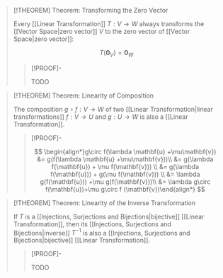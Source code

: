 >[!THEOREM] Theorem: Transforming the Zero Vector
>
>Every [[Linear Transformation]] $T: V \to W$ always transforms the [[Vector Space|zero vector]] $V$ to the zero vector of [[Vector Space|zero vector]]:
>
>$$
>T(\mathbf{0}_V) = \mathbf{0}_W
>$$
>
>>[!PROOF]-
>>
>>TODO
>>
>

>[!THEOREM] Theorem: Linearity of Composition
>
>The composition $g\circ f: V\to W$ of two [[Linear Transformation|linear transformations]] $f: V \to U$ and $g: U \to W$ is also a [[Linear Transformation]].
>
>>[!PROOF]-
>>
>>$$
>>\begin{align*}g\circ f(\lambda \mathbf{u} +\mu\mathbf{v}) &= g(f(\lambda \mathbf{u} +\mu\mathbf{v}))\\ &= g(\lambda f(\mathbf{u}) + \mu f(\mathbf{v})) \\ &= g(\lambda f(\mathbf{u})) + g(\mu f(\mathbf{v})) \\ &= \lambda g(f(\mathbf{u})) +\mu g(f(\mathbf{v}))\\ &= \lambda g\circ f(\mathbf{u})+\mu g\circ f (\mathbf{v})\end{align*}
>>$$
>>
>

>[!THEOREM] Theorem: Linearity of the Inverse Transformation
>
>If $T$ is a [[Injections, Surjections and Bijections|bijective]] [[Linear Transformation]], then its [[Injections, Surjections and Bijections|inverse]] $T^{-1}$ is also a [[Injections, Surjections and Bijections|bijective]] [[Linear Transformation]].
>
>>[!PROOF]-
>>
>>TODO
>>
>